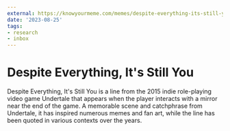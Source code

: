 ```yaml
---
external: https://knowyourmeme.com/memes/despite-everything-its-still-you
date: '2023-08-25'
tags:
- research
- inbox
---
```


# Despite Everything, It's Still You

Despite Everything, It's Still You is a line from the 2015 indie role-playing video game Undertale that appears when the player interacts with a mirror near the end of the game. A memorable scene and catchphrase from Undertale, it has inspired numerous memes and fan art, while the line has been quoted in various contexts over the years.
